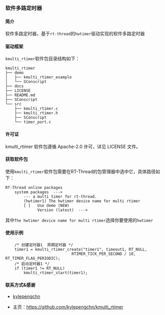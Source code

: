 ### 软件多路定时器

#### 简介

软件多路定时器，基于`rt-thread`的`hwtimer`驱动实现的软件多路定时器

#### 驱动框架

`kmulti_rtimer`软件包目录结构如下：

```
kmulti_rtimer
├── demo
│   ├── kmulti_rtimer_example
│   └── SConscript
├── docs
├── LICENSE
├── README.md
├── SConscript
└── src
    ├── kmulti_rtimer.c
    ├── kmulti_rtimer.h
    ├── SConscript
    └── timer_port.c
```

#### 许可证

kmulti_rtimer 软件包遵循 Apache-2.0 许可，详见 LICENSE 文件。

#### 获取软件包

使用`kmulti_rtimer`软件包需要在RT-Thread的包管理器中选中它，具体路径如下：
```
RT-Thread online packages
    system packages  --->
        --- a multi timer for rt-thread.                           
        (hwtimer1) The hwtimer device name for multi rtimer
        [ ]   Use demo (NEW)                                      
              Version (latest)  --->                                
```
其中`The hwtimer device name for multi rtimer`选择你要使用的`hwtimer`

#### 使用示例

```
    /* 创建定时器1  周期定时器 */
    timer1 = kmulti_rtimer_create("timer1", timeout1, RT_NULL,
                             RTIMER_TICK_PER_SECOND / 10, RT_TIMER_FLAG_PERIODIC);
    /* 启动定时器1 */
    if (timer1 != RT_NULL)
        kmulti_rtimer_start(timer1);
```

#### 联系方式&感谢

 - [kylepengchn](https://github.com/kylepengchn) 

  - 主页：<https://github.com/kylepengchn/kmulti_rtimer>
